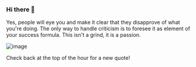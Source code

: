 ### Hi there 👋

<!--
**Manny-97/Manny-97** is a ✨ _special_ ✨ repository because its `README.md` (this file) appears on your GitHub profile.

Here are some ideas to get you started:

- 🔭 I’m currently working on ...
- 🌱 I’m currently learning ...
- 👯 I’m looking to collaborate on ...
- 🤔 I’m looking for help with ...
- 💬 Ask me about ...
- 📫 How to reach me: ...
- 😄 Pronouns: ...
- ⚡ Fun fact: ...
-->
<p>Yes, people will eye you and make it clear that they disapprove of what you're doing. The only way to handle criticism is to foresee it as element of your success formula. This isn't a grind, it is a passion.</p>

![image](https://user-images.githubusercontent.com/64415804/143681203-226cc231-8837-40f3-9648-38b88602f902.png)


Check back at the top of the hour for a new quote!

